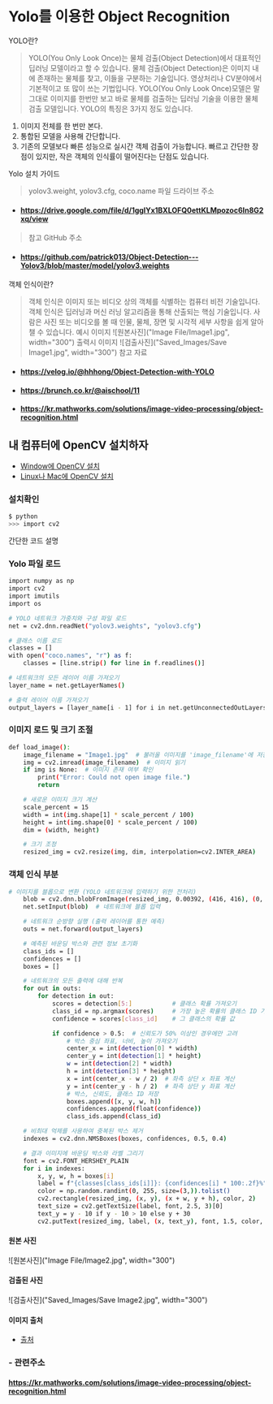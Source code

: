 # Yolo를 이용한 Object Recognition

YOLO란?
> YOLO(You Only Look Once)는 물체 검출(Object Detection)에서 대표적인 딥러닝 모델이라고 할 수 있습니다. 물체 검출(Object Detection)은 이미지 내에 존재하는 물체를 찾고, 이들을 구분하는 기술입니다. 영상처리나 CV분야에서 기본적이고 또 많이 쓰는 기법입니다. YOLO(You Only Look Once)모델은 말 그대로 이미지를 한번만 보고 바로 물체를 검출하는 딥러닝 기술을 이용한 물체 검출 모델입니다.
> YOLO의 특징은 3가지 정도 있습니다.
  1. 이미지 전체를 한 번만 본다.
  2. 통합된 모델을 사용해 간단합니다.
  3. 기존의 모델보다 빠른 성능으로 실시간 객체 검출이 가능합니다.
  빠르고 간단한 장점이 있지만, 작은 객체의 인식률이 떨어진다는 단점도 있습니다.

Yolo 설치 가이드
> yolov3.weight, yolov3.cfg, coco.name 파일
  > 드라이브 주소
  * #### https://drive.google.com/file/d/1gglYx1BXLOFQ0ettKLMpozoc6In8G2xq/view
  > 참고 GitHub 주소
  * #### https://github.com/patrick013/Object-Detection---Yolov3/blob/master/model/yolov3.weights

객체 인식이란?
> 객체 인식은 이미지 또는 비디오 상의 객체를 식별하는 컴퓨터 비전 기술입니다.
  객체 인식은 딥러닝과 머신 러닝 알고리즘을 통해 산출되는 핵심 기술입니다.
  사람은 사진 또는 비디오를 볼 때 인물, 물체, 장면 및 시각적 세부 사항을 쉽게 알아챌 수 있습니다.
> 예시 이미지
  ![원본사진]("Image File/Image1.jpg", width="300")
> 출력시 이미지
  ![검출사진]("Saved_Images/Save Image1.jpg", width="300")
> 참고 자료
  * #### https://velog.io/@hhhong/Object-Detection-with-YOLO
  * #### https://brunch.co.kr/@aischool/11
  * #### https://kr.mathworks.com/solutions/image-video-processing/object-recognition.html

## 내 컴퓨터에 OpenCV 설치하자
* [Window에 OpenCV 설치](https://docs.opencv.org/3.4.3/d5/de5/tutorial_py_setup_in_windows.html)
* [Linux나 Mac에 OpenCV 설치](https://docs.opencv.org/4.0.0-beta/d2/de6/tutorial_py_setup_in_ubuntu.html)

### 설치확인
```bash
$ python
>>> import cv2
```
간단한 코드 설명
### Yolo 파일 로드
```bash
import numpy as np
import cv2
import imutils
import os

# YOLO 네트워크 가중치와 구성 파일 로드
net = cv2.dnn.readNet("yolov3.weights", "yolov3.cfg")

# 클래스 이름 로드
classes = []
with open("coco.names", "r") as f:
    classes = [line.strip() for line in f.readlines()]

# 네트워크의 모든 레이어 이름 가져오기
layer_name = net.getLayerNames()

# 출력 레이어 이름 가져오기
output_layers = [layer_name[i - 1] for i in net.getUnconnectedOutLayers()]
```
### 이미지 로드 및 크기 조절
```bash
def load_image():
    image_filename = "Image1.jpg"  # 불러올 이미지를 'image_filename'에 저장
    img = cv2.imread(image_filename)  # 이미지 읽기
    if img is None:  # 이미지 존재 여부 확인
        print("Error: Could not open image file.")
        return

    # 새로운 이미지 크기 계산
    scale_percent = 15
    width = int(img.shape[1] * scale_percent / 100)
    height = int(img.shape[0] * scale_percent / 100)
    dim = (width, height)

    # 크기 조정
    resized_img = cv2.resize(img, dim, interpolation=cv2.INTER_AREA)
```
### 객체 인식 부분
```bash
# 이미지를 블롭으로 변환 (YOLO 네트워크에 입력하기 위한 전처리)
    blob = cv2.dnn.blobFromImage(resized_img, 0.00392, (416, 416), (0, 0, 0), True, crop=False)
    net.setInput(blob)  # 네트워크에 블롭 입력

    # 네트워크 순방향 실행 (출력 레이어를 통한 예측)
    outs = net.forward(output_layers)

    # 예측된 바운딩 박스와 관련 정보 초기화
    class_ids = []
    confidences = []
    boxes = []

    # 네트워크의 모든 출력에 대해 반복
    for out in outs:
        for detection in out:
            scores = detection[5:]           # 클래스 확률 가져오기
            class_id = np.argmax(scores)     # 가장 높은 확률의 클래스 ID 가져오기
            confidence = scores[class_id]    # 그 클래스의 확률 값

            if confidence > 0.5:  # 신뢰도가 50% 이상인 경우에만 고려
                # 박스 중심 좌표, 너비, 높이 가져오기
                center_x = int(detection[0] * width)
                center_y = int(detection[1] * height)
                w = int(detection[2] * width)
                h = int(detection[3] * height)
                x = int(center_x - w / 2)  # 좌측 상단 x 좌표 계산
                y = int(center_y - h / 2)  # 좌측 상단 y 좌표 계산
                # 박스, 신뢰도, 클래스 ID 저장
                boxes.append([x, y, w, h])
                confidences.append(float(confidence))
                class_ids.append(class_id)

    # 비최대 억제를 사용하여 중복된 박스 제거
    indexes = cv2.dnn.NMSBoxes(boxes, confidences, 0.5, 0.4)

    # 결과 이미지에 바운딩 박스와 라벨 그리기
    font = cv2.FONT_HERSHEY_PLAIN
    for i in indexes:
        x, y, w, h = boxes[i]
        label = f"{classes[class_ids[i]]}: {confidences[i] * 100:.2f}%"     # 감지 신뢰도 확률
        color = np.random.randint(0, 255, size=(3,)).tolist()               # 색상 랜덤 지정
        cv2.rectangle(resized_img, (x, y), (x + w, y + h), color, 2)        # 박스 그리기
        text_size = cv2.getTextSize(label, font, 2.5, 3)[0]                 # 텍스트 사이즈
        text_y = y - 10 if y - 10 > 10 else y + 30                          # 텍스트 상자 위에 표시
        cv2.putText(resized_img, label, (x, text_y), font, 1.5, color, 3)   # 라벨 그리기
```
#### 원본 사진
![원본사진]("Image File/Image2.jpg", width="300")

#### 검출된 사진
![검출사진]("Saved_Images/Save Image2.jpg", width="300")

#### 이미지 출처
* <a href=""> 출처 </a>

### - 관련주소
#### https://kr.mathworks.com/solutions/image-video-processing/object-recognition.html



